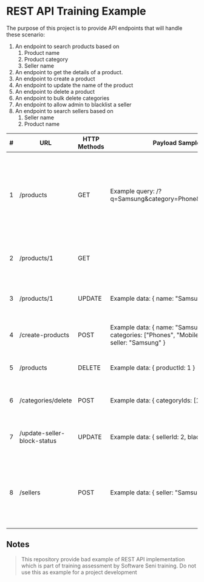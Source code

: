 # REST API Training Example

The purpose of this project is to provide API endpoints that will handle these scenario:

1. An endpoint to search products based on
    1. Product name
    2. Product category
    3. Seller name
2. An endpoint to get the details of a product.
3. An endpoint to create a product
4. An endpoint to update the name of the product
5. An endpoint to delete a product
6. An endpoint to bulk delete categories
7. An endpoint to allow admin to blacklist a seller
8. An endpoint to search sellers based on
    1. Seller name
    2. Product name
    
|#  |URL                        |HTTP Methods|Payload Samples                                                                                            |Description                                                                         |
|---|---------------------------|------------|-----------------------------------------------------------------------------------------------------------|------------------------------------------------------------------------------------|
|1  |/products                  |GET         |Example query: /?q=Samsung&category=Phone&seller=Samsung                                                   |An endpoint to search products based on product name, product category, seller name.|
|2  |/products/1                |GET         |                                                                                                           |An endpoint to get the details of a product.                                        |
|3  |/products/1                |UPDATE      |Example data: {    name: "Samsung S10" }                                                                   |An endpoint to update the name of the product                                       |
|4  |/create-products           |POST        |Example data: {    name: "Samsung S10",    categories: ["Phones", "Mobile Devices"],    seller: "Samsung" }|An endpoint to create a product                                                     |
|5  |/products                  |DELETE      |Example data: {    productId: 1 }                                                                          |An endpoint to delete a product                                                     |
|6  |/categories/delete         |POST        |Example data: {    categoryIds: [1, 2, 3, 4, 5] }                                                          |An endpoint to bulk delete categories                                               |
|7  |/update-seller-block-status|UPDATE      |Example data: {     sellerId: 2,    blacklisted: true }                                                    |An endpoint to allow admin to blacklist a seller                                    |
|8  |/sellers                   |POST        |Example data: {    seller: "Samsung" }                                                                     |An endpoint to search sellers based on seller name and product name                 |


## Notes
> This repository provide bad example of REST API implementation
> which is part of training assessment by Software Seni training.
> Do not use this as example for a project development
